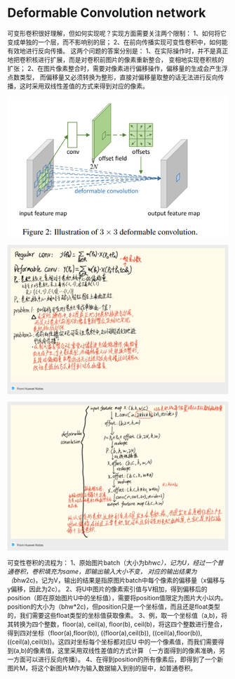 # Deformable Convolution network

可变形卷积很好理解，但如何实现呢？实现方面需要关注两个限制：
1、如何将它变成单独的一个层，而不影响别的层；
2、在前向传播实现可变性卷积中，如何能有效地进行反向传播。
这两个问题的答案分别是：
1、在实际操作时，并不是真正地把卷积核进行扩展，而是对卷积前图片的像素重新整合，
变相地实现卷积核的扩张；
2、在图片像素整合时，需要对像素进行偏移操作，偏移量的生成会产生浮点数类型，
而偏移量又必须转换为整形，直接对偏移量取整的话无法进行反向传播，这时采用双线性差值的方式来得到对应的像素。

![image-20230320193000875](https://github.com/dongdong2061/paper_summary/blob/master/image/dcn)

![深度学习基础_202303201927_41954 1](https://github.com/dongdong2061/paper_summary/blob/master/image/dcn_note1)

![深度学习基础_202303201927_41954 2](https://github.com/dongdong2061/paper_summary/blob/master/image/dcn_note2)

可变性卷积的流程为：
1、原始图片batch（大小为b*h*w*c），记为U，经过一个普通卷积，卷积填充为same，即输出输入大小不变，
对应的输出结果为（b*h*w*2c)，记为V，输出的结果是指原图片batch中每个像素的偏移量（x偏移与y偏移，因此为2c）。
2、将U中图片的像素索引值与V相加，得到偏移后的position（即在原始图片U中的坐标值），需要将position值限定为图片大小以内。
position的大小为（b*h*w*2c)，但position只是一个坐标值，而且还是float类型的，我们需要这些float类型的坐标值获取像素。
3、例，取一个坐标值（a,b)，将其转换为四个整数，floor(a), ceil(a), floor(b), ceil(b)，将这四个整数进行整合，
得到四对坐标（floor(a),floor(b)), ((floor(a),ceil(b)), ((ceil(a),floor(b)), ((ceil(a),ceil(b))。这四对坐标每个坐标都对应U
中的一个像素值，而我们需要得到(a,b)的像素值，这里采用双线性差值的方式计算
（一方面得到的像素准确，另一方面可以进行反向传播）。
4、在得到position的所有像素后，即得到了一个新图片M，将这个新图片M作为输入数据输入到别的层中，如普通卷积。